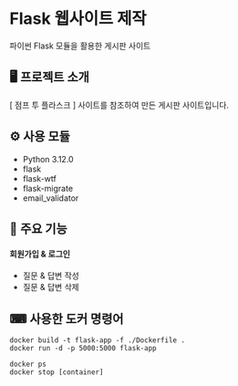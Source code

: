 # Flask 웹사이트 제작
파이썬 Flask 모듈을 활용한 게시판 사이트

## 🖥 프로젝트 소개
[ 점프 투 플라스크 ] 사이트를 참조하여 만든 게시판 사이트입니다.

## ⚙ 사용 모듈
- Python 3.12.0
- flask
- flask-wtf
- flask-migrate
- email_validator

## 📕 주요 기능
#### 회원가입 & 로그인
- 질문 & 답변 작성
- 질문 & 답변 삭제


## ⌨ 사용한 도커 명령어

    docker build -t flask-app -f ./Dockerfile .
    docker run -d -p 5000:5000 flask-app

    docker ps
    docker stop [container]

